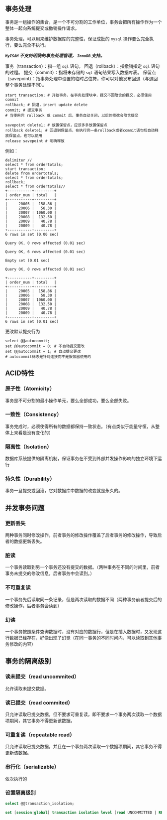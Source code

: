 ## 事务处理

事务是一组操作的集合，是一个不可分割的工作单位，事务会把所有操作作为一个整体一起向系统提交或撤销操作请求。

事务处理，可以用来维护数据库的完整性，保证成批的 `mysql` 操作要么完全执行，要么完全不执行。

 ***`MyISAM` 不支持明确的事务处理管理， `InnoDB` 支持。*** 

事务（transaction）：指一组 `sql` 语句。
回退（rollback）：指撤销指定 `sql` 语句的过程。
提交（commit）：指将未存储的 `sql` 语句结果写入数据库表。
保留点（savepoint）：指事务处理中设置的临时占位符，你可以对他发布回退（与退回整个事务处理不同）。

```mysql
start transaction; # 开始事务，在事务处理块中，提交不回隐含的提交，必须使用commit
rollback; # 回退，insert update delete
commit; # 提交事务
# 当使用完 rollback 或 commit 后，事务自动关闭，以后的修改会隐含提交

savepoint delete1; # 放置保留点，应该多多放置保留点
rollback delete1; # 回退到保留点，在执行完一条rollback或者commit语句后自动释放保留点，也可以使用
release savepoint # 明确释放
```

例如：

```mysql
delimiter //
select * from ordertotals;
start transaction;
delete from ordertotals;
select * from ordertotals;
rollback;
select * from ordertotals//
+-----------+---------+
| order_num | total   |
+-----------+---------+
|     20005 |  158.86 |
|     20006 |   58.30 |
|     20007 | 1060.00 |
|     20008 |  132.50 |
|     20009 |   40.78 |
|     20009 |   40.78 |
+-----------+---------+
6 rows in set (0.00 sec)

Query OK, 0 rows affected (0.01 sec)

Query OK, 6 rows affected (0.01 sec)

Empty set (0.01 sec)

Query OK, 0 rows affected (0.01 sec)

+-----------+---------+
| order_num | total   |
+-----------+---------+
|     20005 |  158.86 |
|     20006 |   58.30 |
|     20007 | 1060.00 |
|     20008 |  132.50 |
|     20009 |   40.78 |
|     20009 |   40.78 |
+-----------+---------+
6 rows in set (0.01 sec)
```

更改默认提交行为

```mysql
select @@autocommit;
set @@autocommit = 0; # 不自动提交更改
set @@autocommit = 1; # 自动提交更改
# autocommit标志是针对连接而不是服务器使用的
```

## ACID特性

### 原子性（Atomicity）

事务是不可分割的最小操作单元，要么全部成功，要么全部失败。

### 一致性（Consistency）

事务完成时，必须使得所有的数据都保持一致状态。（有点类似于能量守恒，从整体上来看是没有变化的）

### 隔离性（Isolation）

数据库系统提供的隔离机制，保证事务在不受到外部并发操作影响的独立环境下运行

### 持久性（Durability）

事务一旦提交或回滚，它对数据库中数据的改变就是永久的。

## 并发事务问题

### 更新丢失

两种事务同时修改操作，前者事务的修改操作覆盖了后者事务的修改操作，导致后者的数据更新丢失。

### 脏读

一个事务读取到另一个事务还没有提交的数据。（两种事务在不同的时间里，前者事务未提交的修改信息，后者事务中会读到。）

### 不可重复读

一个事务先后读取同一条记录，但是两次读取的数据不同（两种事务前者提交后的修改操作，后者事务会读到）

### 幻读

一个事务按照条件查询数据时，没有对应的数据行，但是在插入数据时，又发现这行数据已经存在，好像出现了幻觉（在同一事务的不同时间内，可以读取到其他事务修改的内容）

## 事务的隔离级别

### 读未提交（read uncommited）

允许读取未提交数据。

### 读已提交（read commited）

只允许读取已提交数据，但不要求可重复读，即不要求一个事务两次读取一个数据项期间，其它事务不得更新该数据。

### 可重复读（repeatable read）

只允许读取已提交数据，并且在一个事务两次读取一个数据项期间，其它事务不得更新该数据。

### 串行化（serializable）

依次执行的

### 设置隔离级别

```sql
select @@transaction_isolation;

set [session|global] transaction isolation level [read UNCOMMITTED | READ COMMITTED | REPEATABLE READ | SERIALIZABLE]
```


